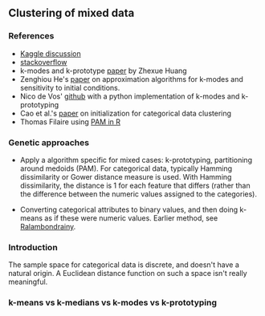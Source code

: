 ## Clustering of mixed data

### References

- [Kaggle discussion](https://www.kaggle.com/general/19741)
- [stackoverflow](https://datascience.stackexchange.com/questions/22/k-means-clustering-for-mixed-numeric-and-categorical-data)
- k-modes and k-prototype [paper](https://pdfs.semanticscholar.org/d42b/b5ad2d03be6d8fefa63d25d02c0711d19728.pdf) by Zhexue Huang
- Zenghiou He's [paper](https://arxiv.org/ftp/cs/papers/0603/0603120.pdf) on approximation algorithms for k-modes and sensitivity to initial conditions.
- Nico de Vos' [github](https://github.com/nicodv/kmodes) with a python implementation of k-modes and k-prototyping 
- Cao et al.'s [paper](http://citeseerx.ist.psu.edu/viewdoc/download?doi=10.1.1.474.8181&rep=rep1&type=pdf) on initialization for categorical data clustering  
- Thomas Filaire using [PAM in R](https://towardsdatascience.com/clustering-on-mixed-type-data-8bbd0a2569c3)

### Genetic approaches

- Apply a algorithm specific for mixed cases: k-prototyping, partitioning around medoids (PAM).
For categorical data, typically Hamming dissimilarity or Gower distance measure is used. With Hamming dissimilarity, the distance is 1 for each feature that differs (rather than the difference between the numeric values assigned to the categories).

- Converting categorical attributes to binary values, and then doing k-means as if these were numeric values. Earlier method, see [Ralambondrainy](https://www.sciencedirect.com/science/article/abs/pii/016786559500075R).



### Introduction

The sample space for categorical data is discrete, and doesn't have a natural origin. A Euclidean distance function on such a space isn't really meaningful.

### k-means vs k-medians vs k-modes vs k-prototyping
